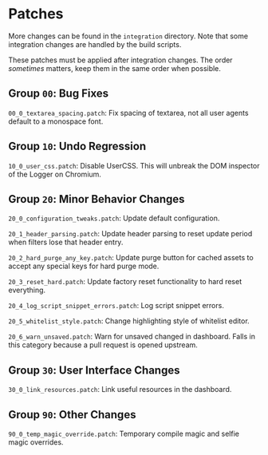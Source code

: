 # Patches

More changes can be found in the `integration` directory. Note that some
integration changes are handled by the build scripts.

These patches must be applied after integration changes. The order *sometimes*
matters, keep them in the same order when possible.

## Group `00`: Bug Fixes

`00_0_textarea_spacing.patch`: Fix spacing of textarea, not all user agents
default to a monospace font.

## Group `10`: Undo Regression

`10_0_user_css.patch`: Disable UserCSS. This will unbreak the DOM inspector of
the Logger on Chromium.

## Group `20`: Minor Behavior Changes

`20_0_configuration_tweaks.patch`: Update default configuration.

`20_1_header_parsing.patch`: Update header parsing to reset update period when
filters lose that header entry.

`20_2_hard_purge_any_key.patch`: Update purge button for cached assets to
accept any special keys for hard purge mode.

`20_3_reset_hard.patch`: Update factory reset functionality to hard reset
everything.

`20_4_log_script_snippet_errors.patch`: Log script snippet errors.

`20_5_whitelist_style.patch`: Change highlighting style of whitelist editor.

`20_6_warn_unsaved.patch`: Warn for unsaved changed in dashboard. Falls in this
category because a pull request is opened upstream.

## Group `30`: User Interface Changes

`30_0_link_resources.patch`: Link useful resources in the dashboard.

## Group `90`: Other Changes

`90_0_temp_magic_override.patch`: Temporary compile magic and selfie magic
overrides.
